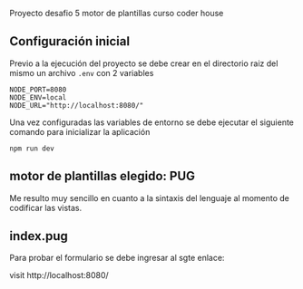 
Proyecto desafio 5 motor de plantillas curso coder house

## Configuración inicial

Previo a la ejecución del proyecto se debe crear en el directorio raiz del mismo un archivo `.env` con 2 variables 
```
NODE_PORT=8080
NODE_ENV=local
NODE_URL="http://localhost:8080/"
```
Una vez configuradas las variables de entorno se debe ejecutar el siguiente comando para inicializar la aplicación

```
npm run dev
```

## motor de plantillas elegido: PUG

Me resulto muy sencillo en cuanto a la sintaxis del lenguaje al momento de codificar las vistas.

## index.pug

Para probar el formulario se debe ingresar al sgte enlace:

visit http://localhost:8080/
